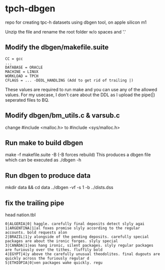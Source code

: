 # tpch-dbgen
repo for creating tpc-h datasets using dbgen tool, on apple silicon m1

Unzip the file and rename the root folder w/o spaces and '.'

## Modify the dbgen/makefile.suite
```
CC = gcc
...
DATABASE = ORACLE 
MACHINE = LINUX
WORKLOAD = TPCH
CFLAGS = ... -DEOL_HANDLING (Add to get rid of trailing |)
```
These values are required to run make and you can use any of the allowed values. For my usecase, I don't care about the DDL as I upload the pipe(|) seperated files to BQ.
## Modify dbgen/bm_utils.c & varsub.c
change #include <malloc.h> to #include <sys/malloc.h>

## Run make to build dbgen
make -f makefile.suite -B (-B forces rebuild)
This produces a dbgen file which can be executed as ./dbgen -h

## Run dbgen to produce data
mkdir data && cd data
../dbgen -vf -s 1 -b ../dists.dss

## fix the trailing pipe
head nation.tbl
```
0|ALGERIA|0| haggle. carefully final deposits detect slyly agai
1|ARGENTINA|1|al foxes promise slyly according to the regular accounts. bold requests alon
2|BRAZIL|1|y alongside of the pending deposits. carefully special packages are about the ironic forges. slyly special 
3|CANADA|1|eas hang ironic, silent packages. slyly regular packages are furiously over the tithes. fluffily bold
4|EGYPT|4|y above the carefully unusual theodolites. final dugouts are quickly across the furiously regular d
5|ETHIOPIA|0|ven packages wake quickly. regu
```




